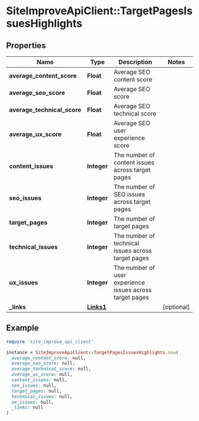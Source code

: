 # SiteImproveApiClient::TargetPagesIssuesHighlights

## Properties

| Name | Type | Description | Notes |
| ---- | ---- | ----------- | ----- |
| **average_content_score** | **Float** | Average SEO content score |  |
| **average_seo_score** | **Float** | Average SEO score |  |
| **average_technical_score** | **Float** | Average SEO technical score |  |
| **average_ux_score** | **Float** | Average SEO user experience score |  |
| **content_issues** | **Integer** | The number of content issues across target pages |  |
| **seo_issues** | **Integer** | The number of SEO issues across target pages |  |
| **target_pages** | **Integer** | The number of target pages |  |
| **technical_issues** | **Integer** | The number of technical issues across target pages |  |
| **ux_issues** | **Integer** | The number of user experience issues across target pages |  |
| **_links** | [**Links1**](Links1.md) |  | [optional] |

## Example

```ruby
require 'site_improve_api_client'

instance = SiteImproveApiClient::TargetPagesIssuesHighlights.new(
  average_content_score: null,
  average_seo_score: null,
  average_technical_score: null,
  average_ux_score: null,
  content_issues: null,
  seo_issues: null,
  target_pages: null,
  technical_issues: null,
  ux_issues: null,
  _links: null
)
```

